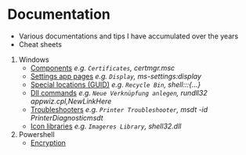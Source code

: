 # Documentation
- Various documentations and tips I have accumulated over the years
- Cheat sheets

1. Windows
    - [Components](windows/components.md) _e.g. `Certificates`, certmgr.msc_
    - [Settings app pages](windows/ms-settings.md) _e.g. `Display`, ms-settings:display_
    - [Special locations (GUID)](windows/guids.md) _e.g. `Recycle Bin`, shell:::{...}_
    - [Dll commands](windows/dll.md) _e.g. `Neue Verknüpfung anlegen`, rundll32 appwiz.cpl,NewLinkHere_
    - [Troubleshooters](windows/troubleshooters.md) _e.g. `Printer Troubleshooter`, msdt -id PrinterDiagnosticmsdt_
    - [Icon libraries](windows/icons.md) _e.g. `Imageres Library`, shell32.dll_
1. Powershell
    - [Encryption](powershell/encryption.md)